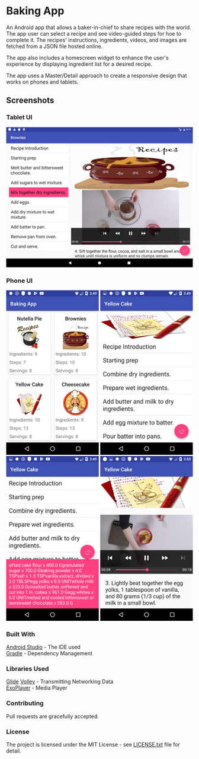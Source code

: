 # Baking App
An Android app that allows a baker-in-chief to share recipes with the world. The app user can select a recipe
and see video-guided steps for hoe to complete it. The recipes' instructions, ingredients, videos, and images
are fetched from a JSON file hosted online.

The app also includes a homescreen widget to enhance the user's experience by displaying ingredient list
for a desired recipe.

The app uses a Master/Detail approach to create a responsive design that works on phones and tablets.

## Screenshots
### Tablet UI ###

<img src="screenshots/baking-app_tablet.png">

### Phone UI ###   
<img src="screenshots/baking-app_1.png" width="250">  <img src="screenshots/baking-app_2.png" width="250">  
<img src="screenshots/baking-app_3.png" width="250">  <img src="screenshots/baking-app_4.png" width="250">  

### Built With
[Android Studio](https://developer.android.com/studio/index.html) - The IDE used  
[Gradle](https://gradle.org/) - Dependency Management  

### Libraries Used
[Glide](https://github.com/bumptech/glide) 
[Volley](https://github.com/google/volley) - Transmitting Networking Data  
[ExoPlayer](https://github.com/google/ExoPlayer) - Media Player  

### Contributing 
Pull requests are gracefully accepted.  

### License
The project is licensed under the MIT License - see [LICENSE.txt](LICENSE.txt) file for detail.

